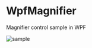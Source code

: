 # WpfMagnifier
Magnifier control sample in WPF

![sample](https://github.com/bezzad/WpfMagnifier/raw/master/sample.png)